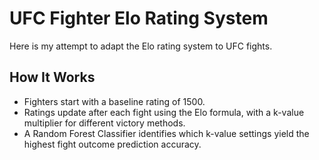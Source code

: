 # UFC Fighter Elo Rating System

Here is my attempt to adapt the Elo rating system to UFC fights.

## How It Works
- Fighters start with a baseline rating of 1500.
- Ratings update after each fight using the Elo formula, with a k-value multiplier for different victory methods.
- A Random Forest Classifier identifies which k-value settings yield the highest fight outcome prediction accuracy.

